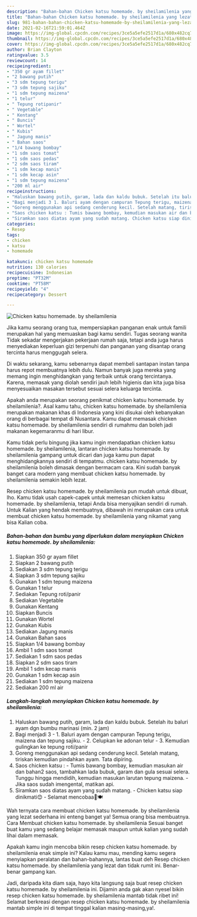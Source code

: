 ```yaml
---
description: "Bahan-bahan Chicken katsu homemade. by sheilamilenia yang lezat dan Mudah Dibuat"
title: "Bahan-bahan Chicken katsu homemade. by sheilamilenia yang lezat dan Mudah Dibuat"
slug: 981-bahan-bahan-chicken-katsu-homemade-by-sheilamilenia-yang-lezat-dan-mudah-dibuat
date: 2021-02-16T21:59:01.464Z
image: https://img-global.cpcdn.com/recipes/3ce5a5efe2517d1a/680x482cq70/chicken-katsu-homemade-by-sheilamilenia-foto-resep-utama.jpg
thumbnail: https://img-global.cpcdn.com/recipes/3ce5a5efe2517d1a/680x482cq70/chicken-katsu-homemade-by-sheilamilenia-foto-resep-utama.jpg
cover: https://img-global.cpcdn.com/recipes/3ce5a5efe2517d1a/680x482cq70/chicken-katsu-homemade-by-sheilamilenia-foto-resep-utama.jpg
author: Brian Clayton
ratingvalue: 3.5
reviewcount: 14
recipeingredient:
- "350 gr ayam fillet"
- "2 bawang putih"
- "3 sdm tepung terigu"
- "3 sdm tepung sajiku"
- "1 sdm tepung maizena"
- "1 telur"
- " Tepung rotipanir"
- " Vegetable"
- " Kentang"
- " Buncis"
- " Wortel"
- " Kubis"
- " Jagung manis"
- " Bahan saos"
- "1/4 bawang bombay"
- "1 sdm saos tomat"
- "1 sdm saos pedas"
- "2 sdm saos tiram"
- "1 sdm kecap manis"
- "1 sdm kecap asin"
- "1 sdm tepung maizena"
- "200 ml air"
recipeinstructions:
- "Haluskan bawang putih, garam, lada dan kaldu bubuk. Setelah itu baluri ayam dgn bumbu marinasi (min. 2 jam)"
- "Bagi menjadi 3 1. Baluri ayam dengan campuran Tepung terigu, maizena dan tepung sajiku. 2. Celupkan ke adonan telur 3. Kemudian gulingkan ke tepung roti/panir"
- "Goreng menggunakan api sedang cenderung kecil. Setelah matang, tiriskan kemudian pindahkan ayam. Tata dipiring."
- "Saos chicken katsu : Tumis bawang bombay, kemudian masukan air dan bahan2 saos, tambahkan lada bubuk, garam dan gula sesuai selera. Tunggu hingga mendidih, kemudian masukan larutan tepung maizena. Jika saos sudah imengental, matikan api."
- "Siramkan saos diatas ayam yang sudah matang. Chicken katsu siap dinikmati😊 Selamat mencobaa🤗🍽"
categories:
- Resep
tags:
- chicken
- katsu
- homemade

katakunci: chicken katsu homemade 
nutrition: 130 calories
recipecuisine: Indonesian
preptime: "PT32M"
cooktime: "PT58M"
recipeyield: "4"
recipecategory: Dessert

---
```



![Chicken katsu homemade. by sheilamilenia](https://img-global.cpcdn.com/recipes/3ce5a5efe2517d1a/680x482cq70/chicken-katsu-homemade-by-sheilamilenia-foto-resep-utama.jpg)

Jika kamu seorang orang tua, mempersiapkan panganan enak untuk famili merupakan hal yang memuaskan bagi kamu sendiri. Tugas seorang  wanita Tidak sekadar mengerjakan pekerjaan rumah saja, tetapi anda juga harus menyediakan keperluan gizi terpenuhi dan panganan yang disantap orang tercinta harus menggugah selera.

Di waktu  sekarang, kamu sebenarnya dapat membeli santapan instan tanpa harus repot membuatnya lebih dulu. Namun banyak juga mereka yang memang ingin menghidangkan yang terbaik untuk orang tercintanya. Karena, memasak yang diolah sendiri jauh lebih higienis dan kita juga bisa menyesuaikan masakan tersebut sesuai selera keluarga tercinta. 



Apakah anda merupakan seorang penikmat chicken katsu homemade. by sheilamilenia?. Asal kamu tahu, chicken katsu homemade. by sheilamilenia merupakan makanan khas di Indonesia yang kini disukai oleh kebanyakan orang di berbagai tempat di Nusantara. Kamu dapat memasak chicken katsu homemade. by sheilamilenia sendiri di rumahmu dan boleh jadi makanan kegemaranmu di hari libur.

Kamu tidak perlu bingung jika kamu ingin mendapatkan chicken katsu homemade. by sheilamilenia, lantaran chicken katsu homemade. by sheilamilenia gampang untuk dicari dan juga kamu pun dapat menghidangkannya sendiri di tempatmu. chicken katsu homemade. by sheilamilenia boleh dimasak dengan bermacam cara. Kini sudah banyak banget cara modern yang membuat chicken katsu homemade. by sheilamilenia semakin lebih lezat.

Resep chicken katsu homemade. by sheilamilenia pun mudah untuk dibuat, lho. Kamu tidak usah capek-capek untuk memesan chicken katsu homemade. by sheilamilenia, tetapi Anda bisa menyajikan sendiri di rumah. Untuk Kalian yang hendak membuatnya, dibawah ini merupakan cara untuk membuat chicken katsu homemade. by sheilamilenia yang nikamat yang bisa Kalian coba.

<!--inarticleads1-->

##### Bahan-bahan dan bumbu yang diperlukan dalam menyiapkan Chicken katsu homemade. by sheilamilenia:

1. Siapkan 350 gr ayam fillet
1. Siapkan 2 bawang putih
1. Sediakan 3 sdm tepung terigu
1. Siapkan 3 sdm tepung sajiku
1. Gunakan 1 sdm tepung maizena
1. Gunakan 1 telur
1. Sediakan  Tepung roti/panir
1. Sediakan  Vegetable
1. Gunakan  Kentang
1. Siapkan  Buncis
1. Gunakan  Wortel
1. Gunakan  Kubis
1. Sediakan  Jagung manis
1. Gunakan  Bahan saos
1. Siapkan 1/4 bawang bombay
1. Ambil 1 sdm saos tomat
1. Sediakan 1 sdm saos pedas
1. Siapkan 2 sdm saos tiram
1. Ambil 1 sdm kecap manis
1. Gunakan 1 sdm kecap asin
1. Sediakan 1 sdm tepung maizena
1. Sediakan 200 ml air




<!--inarticleads2-->

##### Langkah-langkah menyiapkan Chicken katsu homemade. by sheilamilenia:

1. Haluskan bawang putih, garam, lada dan kaldu bubuk. Setelah itu baluri ayam dgn bumbu marinasi (min. 2 jam)
1. Bagi menjadi 3 - 1. Baluri ayam dengan campuran Tepung terigu, maizena dan tepung sajiku. - 2. Celupkan ke adonan telur - 3. Kemudian gulingkan ke tepung roti/panir
1. Goreng menggunakan api sedang cenderung kecil. Setelah matang, tiriskan kemudian pindahkan ayam. Tata dipiring.
1. Saos chicken katsu : - Tumis bawang bombay, kemudian masukan air dan bahan2 saos, tambahkan lada bubuk, garam dan gula sesuai selera. Tunggu hingga mendidih, kemudian masukan larutan tepung maizena. - Jika saos sudah imengental, matikan api.
1. Siramkan saos diatas ayam yang sudah matang. - Chicken katsu siap dinikmati😊 - Selamat mencobaa🤗🍽




Wah ternyata cara membuat chicken katsu homemade. by sheilamilenia yang lezat sederhana ini enteng banget ya! Semua orang bisa membuatnya. Cara Membuat chicken katsu homemade. by sheilamilenia Sesuai banget buat kamu yang sedang belajar memasak maupun untuk kalian yang sudah lihai dalam memasak.

Apakah kamu ingin mencoba bikin resep chicken katsu homemade. by sheilamilenia enak simple ini? Kalau kamu mau, mending kamu segera menyiapkan peralatan dan bahan-bahannya, lantas buat deh Resep chicken katsu homemade. by sheilamilenia yang lezat dan tidak rumit ini. Benar-benar gampang kan. 

Jadi, daripada kita diam saja, hayo kita langsung saja buat resep chicken katsu homemade. by sheilamilenia ini. Dijamin anda gak akan nyesel bikin resep chicken katsu homemade. by sheilamilenia mantab tidak ribet ini! Selamat berkreasi dengan resep chicken katsu homemade. by sheilamilenia mantab simple ini di tempat tinggal kalian masing-masing,ya!.

